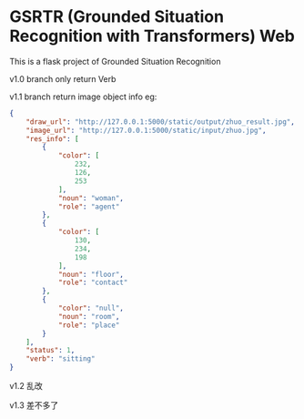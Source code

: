 # GSRTR (Grounded Situation Recognition with Transformers) Web
This is a flask project of Grounded Situation Recognition

v1.0 branch only return Verb

v1.1 branch return image object info eg:

```json
{
    "draw_url": "http://127.0.0.1:5000/static/output/zhuo_result.jpg",
    "image_url": "http://127.0.0.1:5000/static/input/zhuo.jpg",
    "res_info": [
        {
            "color": [
                232,
                126,
                253
            ],
            "noun": "woman",
            "role": "agent"
        },
        {
            "color": [
                130,
                234,
                198
            ],
            "noun": "floor",
            "role": "contact"
        },
        {
            "color": "null",
            "noun": "room",
            "role": "place"
        }
    ],
    "status": 1,
    "verb": "sitting"
}
```

v1.2 乱改

v1.3 差不多了